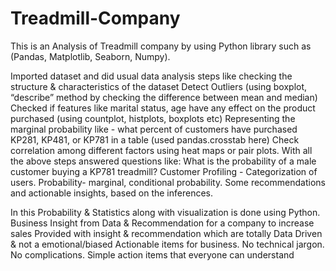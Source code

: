 # Treadmill-Company
This is an Analysis of Treadmill company by using Python library such as (Pandas, Matplotlib, Seaborn, Numpy). 


Imported dataset and did usual data analysis steps like checking the structure & characteristics of the dataset
Detect Outliers (using boxplot, “describe” method by checking the difference between mean and median)
Checked if features like marital status, age have any effect on the product purchased (using countplot, histplots, boxplots etc)
Representing the marginal probability like - what percent of customers have purchased KP281, KP481, or KP781 in a table (used pandas.crosstab here)
Check correlation among different factors using heat maps or pair plots.
With all the above steps answered questions like: What is the probability of a male customer buying a KP781 treadmill?
Customer Profiling - Categorization of users.
Probability- marginal, conditional probability.
Some recommendations and actionable insights, based on the inferences.


In this Probability & Statistics along with visualization is done using Python. 
Business Insight from Data & Recommendation for a company to increase sales 
Provided with insight & recommendation which are totally Data Driven & not a emotional/biased 
Actionable items for business. No technical jargon. No complications. Simple action items that everyone can understand
